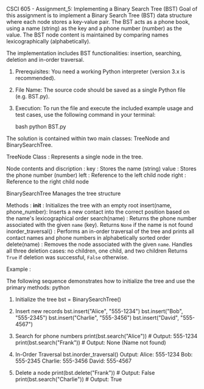  CSCI 605 - Assignment_5: Implementing a Binary Search Tree (BST)
 Goal of this assignment is to implement a Binary Search Tree (BST) data structure where each node stores a key-value pair. The BST acts as a phone book, using a name (string) as the key and a phone number (number) as the value. The BST node content is maintained by comparing names lexicographically (alphabetically).

The implementation includes BST functionalities: insertion, searching, deletion and in-order traversal. 

1.  Prerequisites: You need a working Python interpreter (version 3.x is recommended).
2.  File Name: The source code should be saved as a single Python file (e.g. BST.py).
3.  Execution: To run the file and execute the included example usage and test cases, use the following command in your terminal:

    bash
    python BST.py
    
The solution is contained within two main classes: TreeNode and BinarySearchTree.

TreeNode Class :
Represents a single node in the tree.

Node contents and discription :
key : Stores the name (string) 
value : Stores the phone number (number)
left : Reference to the left child node
right : Reference to the right child node

BinarySearchTree
Manages the tree structure 

Methods : 
__init__ : Initializes the tree with an empty root
insert(name, phone_number): Inserts a new contact into the correct position based on the name's lexicographical order
search(name) :  Returns the phone number associated with the given `name` (key). Returns `None` if the name is not found
inorder_traversal() : Performs an in-order traversal of the tree and prints all contact names and phone numbers in alphabetically sorted order
delete(name) : Removes the node associated with the given `name`. Handles all three deletion cases: no children, one child, and two children
Returns `True` if deletion was successful, `False` otherwise. 

Example :

The following sequence demonstrates how to initialize the tree and use the primary methods:
python
1. Initialize the tree
bst = BinarySearchTree()

2. Insert new records
bst.insert("Alice", "555-1234")
bst.insert("Bob", "555-2345")
bst.insert("Charlie", "555-3456")
bst.insert("David", "555-4567")

3. Search for phone numbers
print(bst.search("Alice"))     # Output: 555-1234 
print(bst.search("Frank"))     # Output: None (Name not found)

4. In-Order Traversal 
bst.inorder_traversal()
 Output:
Alice: 555-1234 
Bob: 555-2345
Charlie: 555-3456 
David: 555-4567

5. Delete a node 
print(bst.delete("Frank"))  # Output: False
print(bst.search("Charlie"))  # Output: True
